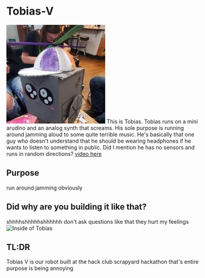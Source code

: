 # Tobias-V
![Face of Tobias](https://github.com/amelia-s3/scrapyard-Tobias-V/blob/main/tobias.jpg)
This is Tobias. Tobias runs on a mini arudino and an analog synth that screams. His sole purpose is running around jamming aloud to some quite terrible music. He's basically that one guy who doesn't understand that he should be wearing headphones if he wants to listen to something in public. Did I mention he has no sensors and runs in random directions?
[video here](https://github.com/amelia-s3/scrapyard-Tobias-V/blob/main/TobiasAtWork.mp4)
## Purpose
run around jamming obviously
## Did why are you building it like that?
shhhhshhhhhshhhhhh don't ask questions like that they hurt my feelings
![Inside of Tobias](https://github.com/user-attachments/assets/919647fc-64d7-41aa-8b85-f610e8b9447d)
## TL:DR
Tobias V is our robot built at the hack club scrapyard hackathon that's entire purpose is being annoying

